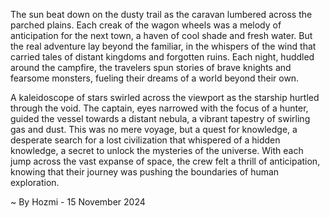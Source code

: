 
The sun beat down on the dusty trail as the caravan lumbered across the parched plains.  Each creak of the wagon wheels was a melody of anticipation for the next town, a haven of cool shade and fresh water.  But the real adventure lay beyond the familiar, in the whispers of the wind that carried tales of distant kingdoms and forgotten ruins.  Each night, huddled around the campfire, the travelers spun stories of brave knights and fearsome monsters, fueling their dreams of a world beyond their own.

A kaleidoscope of stars swirled across the viewport as the starship hurtled through the void.  The captain, eyes narrowed with the focus of a hunter, guided the vessel towards a distant nebula, a vibrant tapestry of swirling gas and dust.  This was no mere voyage, but a quest for knowledge, a desperate search for a lost civilization that whispered of a hidden knowledge, a secret to unlock the mysteries of the universe.  With each jump across the vast expanse of space, the crew felt a thrill of anticipation, knowing that their journey was pushing the boundaries of human exploration. 

~ By Hozmi - 15 November 2024
